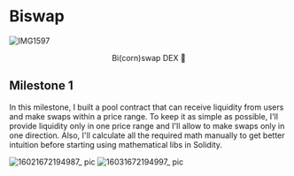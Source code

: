 # Biswap

![IMG1597](https://user-images.githubusercontent.com/118578313/209415560-832a90f4-c283-466d-8e0d-12affa878bcb.jpeg)

<p align="center">
  Bi(corn)swap DEX 🔁
</p>

## Milestone 1

In this milestone, I built a pool contract that can receive liquidity from users and make swaps within a price range. To keep it as simple as possible, I'll provide liquidity only in one price range and I'll allow to make swaps only in one direction. Also, I'll calculate all the required math manually to get better intuition before starting using mathematical libs in Solidity.

![16021672194987_ pic](https://user-images.githubusercontent.com/118578313/209748898-496f03e5-cf9e-4bee-a218-6e084d9c944e.jpg)
![16031672194997_ pic](https://user-images.githubusercontent.com/118578313/209748899-08c0d6a7-bd9c-45cc-a79d-7139d0249d8c.jpg)
